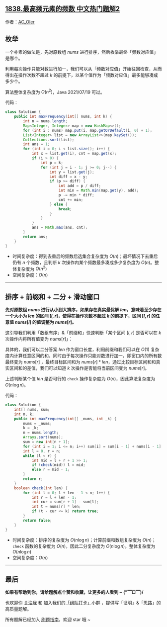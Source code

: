 ## [1838.最高频元素的频数 中文热门题解2](https://leetcode.cn/problems/frequency-of-the-most-frequent-element/solutions/100000/gong-shui-san-xie-cong-mei-ju-dao-pai-xu-kxnk)

作者：[AC_OIer](https://leetcode.cn/u/AC_OIer)

## 枚举

一个朴素的做法是，先对原数组 $nums$ 进行排序，然后枚举最终「频数对应值」是哪个。

利用每次操作只能对数进行加一，我们可以从「频数对应值」开始往回检查，从而得出在操作次数不超过 $k$ 的前提下，以某个值作为「频数对应值」最多能够凑成多少个。

算法整体复杂度为 $O(n^2)$，Java 2021/07/19 可过。

代码：
```Java []
class Solution {
    public int maxFrequency(int[] nums, int k) {
        int n = nums.length;
        Map<Integer, Integer> map = new HashMap<>();
        for (int i : nums) map.put(i, map.getOrDefault(i, 0) + 1);
        List<Integer> list = new ArrayList<>(map.keySet());
        Collections.sort(list);
        int ans = 1;
        for (int i = 0; i < list.size(); i++) {
            int x = list.get(i), cnt = map.get(x);
            if (i > 0) {
                int p = k;
                for (int j = i - 1; j >= 0; j--) {
                    int y = list.get(j);
                    int diff = x - y;
                    if (p >= diff) {
                        int add = p / diff;
                        int min = Math.min(map.get(y), add);
                        p -= min * diff;
                        cnt += min;
                    } else {
                        break;
                    }
                }
            }
            ans = Math.max(ans, cnt);
        }
        return ans;
    }
}
```
* 时间复杂度：得到去重后的频数后选集合复杂度为 $O(n)$；最坏情况下去重后仍有 $n$ 个频数，且判断 $k$ 次操作内某个频数最多凑成多少复杂度为 $O(n)$。整体复杂度为 $O(n^2)$
* 空间复杂度：$O(n)$

---

## 排序 + 前缀和 + 二分 + 滑动窗口

**先对原数组 $nums$ 进行从小到大排序，如果存在真实最优解 $len$，意味着至少存在一个大小为 $len$ 的区间 $[l, r]$，使得在操作次数不超过 $k$ 的前提下，区间 $[l, r]$ 的任意值 $nums[i]$ 的值调整为 $nums[r]$。**

这引导我们利用「数组有序」&「前缀和」快速判断「某个区间 $[l, r]$ 是否可以在 $k$ 次操作内将所有值变为 $nums[r]$」：

具体的，我们可以二分答案 $len$ 作为窗口长度，利用前缀和我们可以在 $O(1)$ 复杂度内计算任意区间的和，同时由于每次操作只能对数进行加一，即窗口内的所有数最终变为 $nums[r]$ ，最终目标区间和为 $nums[r] * len$，通过比较目标区间和和真实区间和的差值，我们可以知道 $k$ 次操作是否能将当前区间变为 $nums[r]$。

上述判断某个值 $len$ 是否可行的 `check` 操作复杂度为 $O(n)$，因此算法复杂度为 $O(n\log{n})$。

代码：
```Java []
class Solution {
    int[] nums, sum;
    int n, k;
    public int maxFrequency(int[] _nums, int _k) {
        nums = _nums;
        k = _k;
        n = nums.length;
        Arrays.sort(nums);
        sum = new int[n + 1];
        for (int i = 1; i <= n; i++) sum[i] = sum[i - 1] + nums[i - 1];
        int l = 0, r = n;
        while (l < r) {
            int mid = l + r + 1 >> 1;
            if (check(mid)) l = mid;
            else r = mid - 1;
        }
        return r;
    }
    boolean check(int len) {
        for (int l = 0; l + len - 1 < n; l++) {
            int r = l + len - 1;
            int cur = sum[r + 1] - sum[l];
            int t = nums[r] * len;
            if (t - cur <= k) return true;
        }
        return false;
    }
}
```
* 时间复杂度：排序的复杂度为 $O(n\log{n})$；计算前缀和数组复杂度为 $O(n)$；`check` 函数的复杂度为 $O(n)$，因此二分复杂度为 $O(n\log{n})$。整体复杂度为 $O(n\log{n})$
* 空间复杂度：$O(n)$

---

## 最后

**如果有帮助到你，请给题解点个赞和收藏，让更多的人看到 ~ ("▔□▔)/**

也欢迎你 [关注我](https://oscimg.oschina.net/oscnet/up-19688dc1af05cf8bdea43b2a863038ab9e5.png) 和 加入我们的[「组队打卡」](https://leetcode-cn.com/u/ac_oier/)小群 ，提供写「证明」&「思路」的高质量题解。

所有题解已经加入 [刷题指南](https://github.com/SharingSource/LogicStack-LeetCode/wiki)，欢迎 star 哦 ~ 